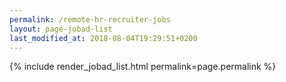 ```yaml
---
permalink: /remote-hr-recruiter-jobs
layout: page-jobad-list
last_modified_at: 2018-08-04T19:29:51+0200
---
```

{% include render_jobad_list.html permalink=page.permalink %}
